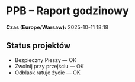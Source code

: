 # PPB – Raport godzinowy
**Czas (Europe/Warsaw):** 2025-10-11 18:18

## Status projektów
- Bezpieczny Pieszy — OK
- Zwolnij przy przejściu — OK
- Odblask ratuje życie — OK

